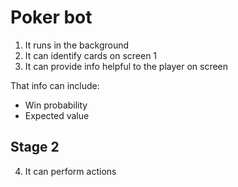 
# Poker bot

1. It runs in the background
2. It can identify cards on screen 1
3. It can provide info helpful to the player on screen 

That info can include:
- Win probability
- Expected value

## Stage 2

4. It can perform actions
